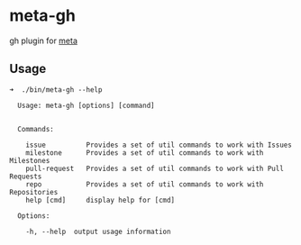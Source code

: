 # meta-gh
gh plugin for [meta](https://github.com/mateodelnorte/meta)


## Usage

```
➜  ./bin/meta-gh --help

  Usage: meta-gh [options] [command]


  Commands:

    issue          Provides a set of util commands to work with Issues
    milestone      Provides a set of util commands to work with Milestones
    pull-request   Provides a set of util commands to work with Pull Requests
    repo           Provides a set of util commands to work with Repositories
    help [cmd]     display help for [cmd]

  Options:

    -h, --help  output usage information
```